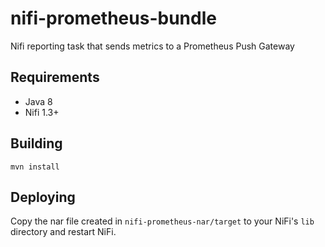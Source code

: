 # nifi-prometheus-bundle
Nifi reporting task that sends metrics to a Prometheus Push Gateway

## Requirements
* Java 8
* Nifi 1.3+

## Building
```
mvn install
```

## Deploying
Copy the nar file created in `nifi-prometheus-nar/target` to your NiFi's `lib` directory and restart NiFi.
